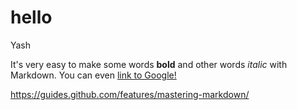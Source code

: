 # hello
Yash

It's very easy to make some words **bold** and other words *italic* with Markdown. You can even [link to Google!](http://google.com)

https://guides.github.com/features/mastering-markdown/

